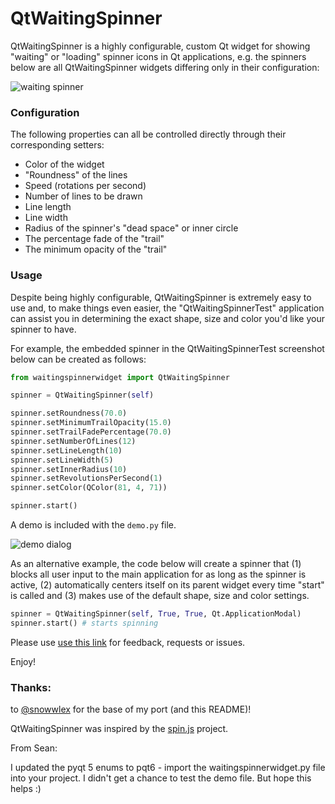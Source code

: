 # QtWaitingSpinner

QtWaitingSpinner is a highly configurable, custom Qt widget for showing "waiting" or "loading" spinner icons in Qt applications, e.g. the spinners below are all QtWaitingSpinner widgets differing only in their configuration:

![waiting spinner](https://github.com/z3ntu/QtWaitingSpinner/blob/gh-pages/waiting-spinners.gif)

### Configuration

The following properties can all be controlled directly through their corresponding setters:

* Color of the widget
* "Roundness" of the lines
* Speed (rotations per second)
* Number of lines to be drawn
* Line length
* Line width
* Radius of the spinner's "dead space" or inner circle
* The percentage fade of the "trail"
* The minimum opacity of the "trail"

### Usage

Despite being highly configurable, QtWaitingSpinner is extremely easy to use and, to make things even easier, the "QtWaitingSpinnerTest" application can assist you in determining the exact shape, size and color you'd like your spinner to have.

For example, the embedded spinner in the QtWaitingSpinnerTest screenshot below can be created as follows:

```python
from waitingspinnerwidget import QtWaitingSpinner

spinner = QtWaitingSpinner(self)

spinner.setRoundness(70.0)
spinner.setMinimumTrailOpacity(15.0)
spinner.setTrailFadePercentage(70.0)
spinner.setNumberOfLines(12)
spinner.setLineLength(10)
spinner.setLineWidth(5)
spinner.setInnerRadius(10)
spinner.setRevolutionsPerSecond(1)
spinner.setColor(QColor(81, 4, 71))

spinner.start()
```

A demo is included with the `demo.py` file.

![demo dialog](https://github.com/z3ntu/QtWaitingSpinner/blob/gh-pages/test-dialog.png)

As an alternative example, the code below will create a spinner that (1) blocks all user input to the main application for as long as the spinner is active, (2) automatically centers itself on its parent widget every time "start" is called and (3) makes use of the default shape, size and color settings.

```python
spinner = QtWaitingSpinner(self, True, True, Qt.ApplicationModal)
spinner.start() # starts spinning
```

Please use [use this link](https://github.com/z3ntu/QtWaitingSpinner/issues) for feedback, requests or issues.

Enjoy!

### Thanks:
to [@snowwlex](https://github.com/snowwlex) for the base of my port (and this README)!

QtWaitingSpinner was inspired by the [spin.js](http://fgnass.github.io/spin.js/)  project.

From Sean: 

I updated the pyqt 5 enums to pqt6 - import the  waitingspinnerwidget.py file into your project. I didn't get a chance to test the demo file. But hope this helps :) 


